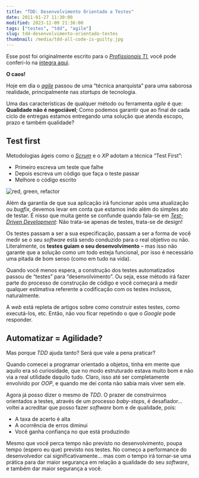 ```yaml
---
title: "TDD: Desenvolvimento Orientado a Testes"
date: 2011-01-27 11:30:00
modified: 2023-11-09 21:36:00
tags: ["testes", "tdd", "agile"]
slug: tdd-desenvolvimento-orientado-testes
thumbnail: /media/tdd-all-code-is-guilty.jpg
---
```


Esse post foi originalmente escrito para o [*Profissionais TI*][], você
pode conferi-lo na [íntegra aqui][].

**O caos!**

Hoje em dia o [*agile*][] passou de uma “técnica anarquista” para uma
saborosa realidade, principalmente nas _startups_ de tecnologia.

Uma das características de qualquer método ou ferramenta _agile_ é que:
**Qualidade não é negociável**; Como podemos garantir que ao final de
cada ciclo de entregas estamos entregando uma solução que atenda escopo,
prazo e também qualidade?

## Test first

Metodologias ágeis como o [*Scrum*][] e o _XP_ adotam a técnica “Test
First”:

- Primeiro escreva um teste que falhe
- Depois escreva um código que faça o teste passar
- Melhore o código escrito

![red, green, refactor](/media/red-green-refactor.png "Red, Green, Refactor!")

Além da garantia de que sua aplicação irá
funcionar após uma atualização ou _bugfix_, devemos levar em conta que
estamos indo além do simples ato de testar. É nisso que muita gente se
confunde quando fala-se em [*Test-Driven Development*][]: Não trata-se
apenas de testes, trata-se de design!

Os testes passam a ser a sua especificação, passam a ser a forma de você
medir se o seu _software_ está sendo conduzido para o real objetivo ou
não. Literalmente, os **testes guiam o seu desenvolvimento** – mas isso
não garante que a solução como um todo esteja funcional, por isso é
necessário uma pitada de bom senso (como em tudo na vida).

Quando você menos espera, a construção dos testes automatizados passou
de “testes” para “desenvolvimento”. Ou seja, esse método irá fazer parte
do processo de construção de código e você começará a medir qualquer
estimativa referente a codificação com os testes inclusos, naturalmente.

A _web_ está repleta de artigos sobre como construir estes testes, como
executá-los, etc. Então, não vou ficar repetindo o que o _Google_ pode
responder.

## Automatizar = Agilidade?

Mas porque _TDD_ ajuda tanto? Será que vale a pena praticar?

Quando comecei a programar orientado a objetos, tinha em mente que
aquilo era só curiosidade, que no modo estruturado estava muito bom e
não via a real utilidade daquilo tudo. Claro, isso até ser completamente
envolvido por _OOP_, e quando me dei conta não sabia mais viver sem ele.

Agora já posso dizer o mesmo de _TDD_. O prazer de construirmos
orientados a testes, através de um processo _baby-steps_, é desafiador…
voltei a acreditar que posso fazer _software_ bom e de qualidade, pois:

- A taxa de acerto é alta
- A ocorrência de erros diminui
- Você ganha confiança no que está produzindo

Mesmo que você perca tempo não previsto no desenvolvimento, poupa tempo
(espero eu que) previsto nos testes. No começo a performance do
desenvolvedor cai significativamente… mas com o tempo irá tornar-se uma
prática para dar maior segurança em relação a qualidade do seu
_software_, e também dar maior segurança a você.

[*profissionais ti*]: http://www.profissionaisti.com.br/ "Tudo sobre Tecnologia! ProfissionaisTI"
[íntegra aqui]: http://www.profissionaisti.com.br/2009/11/tdd-desenvolvimento-orientado-a-testes/ "TDD: Desenvolvimento Orientado a Testes"
[*agile*]: /tag/agile.html "Leia mais sobre Agile"
[*scrum*]: /tag/scrum.html "Leia mais sobre Scrum"
[*test-driven development*]: /tag/tdd.html "Leia mais sobre TDD"
[http://viniciusquaiato.com/blog/index.php/tdd-test-driven-development-c/]: http://viniciusquaiato.com/blog/index.php/tdd-test-driven-development-c/ "Leia mais no blog do nosso amigo Vinicius"
[http://dojofloripa.wordpress.com/2007/09/10/tudo-sobre-tdd/]: http://dojofloripa.wordpress.com/2007/09/10/tudo-sobre-tdd/ "Leia mais no Coding Dojo"
[http://improveit.com.br/xp/praticas/tdd]: http://improveit.com.br/xp/praticas/tdd "Leia mais no Improve it"
[http://agilistas.org/articles/]: http://agilistas.org/articles/ "Leia mais no Agilistas.org"
[http://www.python.org.br/wiki/testdrivendevelopment]: http://www.python.org.br/wiki/TestDrivenDevelopment "Leia mais no Python Brasil"
[http://djangotesting.com/]: http://djangotesting.com/ "Dicas de testes em Django"
